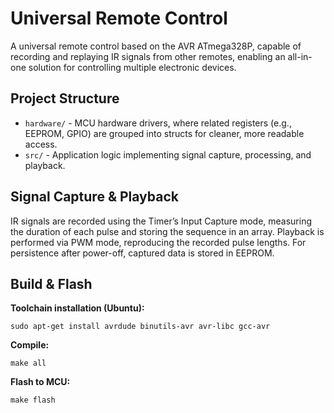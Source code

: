 # Universal Remote Control
A universal remote control based on the AVR ATmega328P, capable of recording and replaying IR signals from other remotes, enabling an all-in-one solution for controlling multiple electronic devices.

## Project Structure
- `hardware/` - MCU hardware drivers, where related registers (e.g., EEPROM, GPIO) are grouped into structs for cleaner, more readable access.
- `src/` - Application logic implementing signal capture, processing, and playback.

## Signal Capture & Playback
IR signals are recorded using the Timer’s Input Capture mode, measuring the duration of each pulse and storing the sequence in an array. Playback is performed via PWM mode, reproducing the recorded pulse lengths. For persistence after power-off, captured data is stored in EEPROM.

## Build & Flash
**Toolchain installation (Ubuntu):**
```
sudo apt-get install avrdude binutils-avr avr-libc gcc-avr
```

**Compile:**
```
make all
```

**Flash to MCU:**
```
make flash
```


